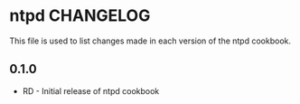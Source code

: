 ntpd CHANGELOG
==============

This file is used to list changes made in each version of the ntpd cookbook.

0.1.0
-----
- RD - Initial release of ntpd cookbook
